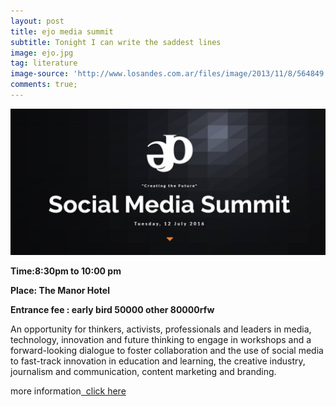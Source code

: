 ```yaml
---
layout: post
title: ejo media summit
subtitle: Tonight I can write the saddest lines
image: ejo.jpg
tag: literature
image-source: 'http://www.losandes.com.ar/files/image/2013/11/8/564849.jpg'
comments: true;
---
```



![](/img/ejo.jpg)

**Time:8:30pm to 10:00 pm**

**Place: The Manor Hotel**

**Entrance fee : early bird 50000 other 80000rfw**

An opportunity for thinkers, activists, professionals and leaders in media, technology, innovation and future thinking to engage in workshops and a forward-looking dialogue to foster collaboration and the use of social media to fast-track innovation in education and learning, the creative industry, journalism and communication, content marketing and branding.

more information[&nbsp; click here](http://www.ejo.co.rw/summit/)
